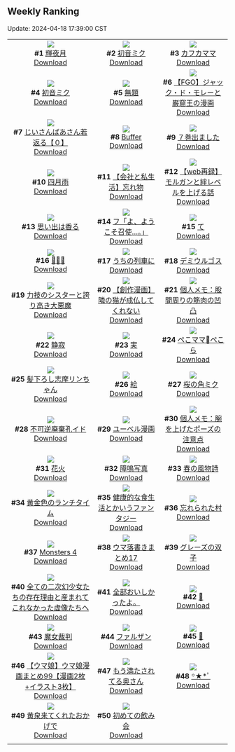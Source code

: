 ## Weekly Ranking
Update: 2024-04-18 17:39:00 CST

|      |      |      |
| :----: | :----: | :----: |
| ![](https://i.pixiv.re/c/240x480/img-master/img/2024/04/12/00/00/06/117754438_p0_master1200.jpg)<br>**#1** [輝夜月](https://www.pixiv.net/artworks/117754438)<br>[Download](https://i.pixiv.re/img-original/img/2024/04/12/00/00/06/117754438_p0.png) | ![](https://i.pixiv.re/c/240x480/img-master/img/2024/04/11/00/00/03/117728667_p0_master1200.jpg)<br>**#2** [初音ミク](https://www.pixiv.net/artworks/117728667)<br>[Download](https://i.pixiv.re/img-original/img/2024/04/11/00/00/03/117728667_p0.jpg) | ![](https://i.pixiv.re/c/240x480/img-master/img/2024/04/12/00/00/18/117754513_p0_master1200.jpg)<br>**#3** [カフカママ](https://www.pixiv.net/artworks/117754513)<br>[Download](https://i.pixiv.re/img-original/img/2024/04/12/00/00/18/117754513_p0.jpg) |
| ![](https://i.pixiv.re/c/240x480/img-master/img/2024/04/12/00/58/56/117756442_p0_master1200.jpg)<br>**#4** [初音ミク](https://www.pixiv.net/artworks/117756442)<br>[Download](https://i.pixiv.re/img-original/img/2024/04/12/00/58/56/117756442_p0.png) | ![](https://i.pixiv.re/c/240x480/img-master/img/2024/04/11/18/21/51/117744941_p0_master1200.jpg)<br>**#5** [無題](https://www.pixiv.net/artworks/117744941)<br>[Download](https://i.pixiv.re/img-original/img/2024/04/11/18/21/51/117744941_p0.png) | ![](https://i.pixiv.re/c/240x480/img-master/img/2024/04/12/22/53/40/117779561_p0_master1200.jpg)<br>**#6** [【FGO】ジャック・ド・モレーと巌窟王の漫画](https://www.pixiv.net/artworks/117779561)<br>[Download](https://i.pixiv.re/img-original/img/2024/04/12/22/53/40/117779561_p0.png) |
| ![](https://i.pixiv.re/c/240x480/img-master/img/2024/04/13/10/44/13/117792146_p0_master1200.jpg)<br>**#7** [じいさんばあさん若返る【０】](https://www.pixiv.net/artworks/117792146)<br>[Download](https://i.pixiv.re/img-original/img/2024/04/13/10/44/13/117792146_p0.png) | ![](https://i.pixiv.re/c/240x480/img-master/img/2024/04/11/21/19/57/117749579_p0_master1200.jpg)<br>**#8** [Buffer](https://www.pixiv.net/artworks/117749579)<br>[Download](https://i.pixiv.re/img-original/img/2024/04/11/21/19/57/117749579_p0.jpg) | ![](https://i.pixiv.re/c/240x480/img-master/img/2024/04/12/00/03/53/117754838_p0_master1200.jpg)<br>**#9** [７巻出ました](https://www.pixiv.net/artworks/117754838)<br>[Download](https://i.pixiv.re/img-original/img/2024/04/12/00/03/53/117754838_p0.png) |
| ![](https://i.pixiv.re/c/240x480/img-master/img/2024/04/12/07/30/01/117761314_p0_master1200.jpg)<br>**#10** [四月雨](https://www.pixiv.net/artworks/117761314)<br>[Download](https://i.pixiv.re/img-original/img/2024/04/12/07/30/01/117761314_p0.jpg) | ![](https://i.pixiv.re/c/240x480/img-master/img/2024/04/12/12/00/09/117764652_p0_master1200.jpg)<br>**#11** [【会社と私生活】忘れ物](https://www.pixiv.net/artworks/117764652)<br>[Download](https://i.pixiv.re/img-original/img/2024/04/12/12/00/09/117764652_p0.jpg) | ![](https://i.pixiv.re/c/240x480/img-master/img/2024/04/12/15/00/11/117767353_p0_master1200.jpg)<br>**#12** [【web再録】モルガンと絆レベルを上げる話](https://www.pixiv.net/artworks/117767353)<br>[Download](https://i.pixiv.re/img-original/img/2024/04/12/15/00/11/117767353_p0.jpg) |
| ![](https://i.pixiv.re/c/240x480/img-master/img/2024/04/11/00/00/03/117728665_p0_master1200.jpg)<br>**#13** [思い出は香る](https://www.pixiv.net/artworks/117728665)<br>[Download](https://i.pixiv.re/img-original/img/2024/04/11/00/00/03/117728665_p0.jpg) | ![](https://i.pixiv.re/c/240x480/img-master/img/2024/04/13/00/00/23/117781831_p0_master1200.jpg)<br>**#14** [フ「よ、ようこそ召使…。」](https://www.pixiv.net/artworks/117781831)<br>[Download](https://i.pixiv.re/img-original/img/2024/04/13/00/00/23/117781831_p0.jpg) | ![](https://i.pixiv.re/c/240x480/img-master/img/2024/04/11/04/30/01/117733696_p0_master1200.jpg)<br>**#15** [て](https://www.pixiv.net/artworks/117733696)<br>[Download](https://i.pixiv.re/img-original/img/2024/04/11/04/30/01/117733696_p0.png) |
| ![](https://i.pixiv.re/c/240x480/img-master/img/2024/04/12/00/00/16/117754501_p0_master1200.jpg)<br>**#16** [👻💗🤍](https://www.pixiv.net/artworks/117754501)<br>[Download](https://i.pixiv.re/img-original/img/2024/04/12/00/00/16/117754501_p0.png) | ![](https://i.pixiv.re/c/240x480/img-master/img/2024/04/11/00/27/11/117729798_p0_master1200.jpg)<br>**#17** [うちの列車に](https://www.pixiv.net/artworks/117729798)<br>[Download](https://i.pixiv.re/img-original/img/2024/04/11/00/27/11/117729798_p0.jpg) | ![](https://i.pixiv.re/c/240x480/img-master/img/2024/04/13/00/00/22/117781822_p0_master1200.jpg)<br>**#18** [デミウルゴス](https://www.pixiv.net/artworks/117781822)<br>[Download](https://i.pixiv.re/img-original/img/2024/04/13/00/00/22/117781822_p0.jpg) |
| ![](https://i.pixiv.re/c/240x480/img-master/img/2024/04/11/20/06/01/117747473_p0_master1200.jpg)<br>**#19** [力技のシスターと誇り高き大悪魔](https://www.pixiv.net/artworks/117747473)<br>[Download](https://i.pixiv.re/img-original/img/2024/04/11/20/06/01/117747473_p0.jpg) | ![](https://i.pixiv.re/c/240x480/img-master/img/2024/04/12/18/19/02/117771126_p0_master1200.jpg)<br>**#20** [【創作漫画】隣の猫が成仏してくれない](https://www.pixiv.net/artworks/117771126)<br>[Download](https://i.pixiv.re/img-original/img/2024/04/12/18/19/02/117771126_p0.jpg) | ![](https://i.pixiv.re/c/240x480/img-master/img/2024/04/13/06/00/08/117788525_p0_master1200.jpg)<br>**#21** [個人メモ：股間周りの筋肉の凹凸](https://www.pixiv.net/artworks/117788525)<br>[Download](https://i.pixiv.re/img-original/img/2024/04/13/06/00/08/117788525_p0.jpg) |
| ![](https://i.pixiv.re/c/240x480/img-master/img/2024/04/11/00/24/00/117729703_p0_master1200.jpg)<br>**#22** [静寂](https://www.pixiv.net/artworks/117729703)<br>[Download](https://i.pixiv.re/img-original/img/2024/04/11/00/24/00/117729703_p0.jpg) | ![](https://i.pixiv.re/c/240x480/img-master/img/2024/04/12/20/30/09/117774888_p0_master1200.jpg)<br>**#23** [実](https://www.pixiv.net/artworks/117774888)<br>[Download](https://i.pixiv.re/img-original/img/2024/04/12/20/30/09/117774888_p0.png) | ![](https://i.pixiv.re/c/240x480/img-master/img/2024/04/11/11/00/02/117738039_p0_master1200.jpg)<br>**#24** [ぺこママ🥕ぺこら](https://www.pixiv.net/artworks/117738039)<br>[Download](https://i.pixiv.re/img-original/img/2024/04/11/11/00/02/117738039_p0.png) |
| ![](https://i.pixiv.re/c/240x480/img-master/img/2024/04/12/17/14/33/117769657_p0_master1200.jpg)<br>**#25** [髪下ろし志摩リンちゃん](https://www.pixiv.net/artworks/117769657)<br>[Download](https://i.pixiv.re/img-original/img/2024/04/12/17/14/33/117769657_p0.png) | ![](https://i.pixiv.re/c/240x480/img-master/img/2024/04/12/23/31/09/117780743_p0_master1200.jpg)<br>**#26** [絵](https://www.pixiv.net/artworks/117780743)<br>[Download](https://i.pixiv.re/img-original/img/2024/04/12/23/31/09/117780743_p0.png) | ![](https://i.pixiv.re/c/240x480/img-master/img/2024/04/12/00/02/16/117754761_p0_master1200.jpg)<br>**#27** [桜の角ミク](https://www.pixiv.net/artworks/117754761)<br>[Download](https://i.pixiv.re/img-original/img/2024/04/12/00/02/16/117754761_p0.jpg) |
| ![](https://i.pixiv.re/c/240x480/img-master/img/2024/04/12/20/46/02/117775394_p0_master1200.jpg)<br>**#28** [不可逆廃棄孔イド](https://www.pixiv.net/artworks/117775394)<br>[Download](https://i.pixiv.re/img-original/img/2024/04/12/20/46/02/117775394_p0.jpg) | ![](https://i.pixiv.re/c/240x480/img-master/img/2024/04/12/12/08/24/117764857_p0_master1200.jpg)<br>**#29** [ユーベル漫画](https://www.pixiv.net/artworks/117764857)<br>[Download](https://i.pixiv.re/img-original/img/2024/04/12/12/08/24/117764857_p0.jpg) | ![](https://i.pixiv.re/c/240x480/img-master/img/2024/04/11/06/00/07/117734516_p0_master1200.jpg)<br>**#30** [個人メモ：腕を上げたポーズの注意点](https://www.pixiv.net/artworks/117734516)<br>[Download](https://i.pixiv.re/img-original/img/2024/04/11/06/00/07/117734516_p0.jpg) |
| ![](https://i.pixiv.re/c/240x480/img-master/img/2024/04/12/14/57/39/117767300_p0_master1200.jpg)<br>**#31** [花火](https://www.pixiv.net/artworks/117767300)<br>[Download](https://i.pixiv.re/img-original/img/2024/04/12/14/57/39/117767300_p0.jpg) | ![](https://i.pixiv.re/c/240x480/img-master/img/2024/04/12/07/13/22/117761130_p0_master1200.jpg)<br>**#32** [障鳴写真](https://www.pixiv.net/artworks/117761130)<br>[Download](https://i.pixiv.re/img-original/img/2024/04/12/07/13/22/117761130_p0.jpg) | ![](https://i.pixiv.re/c/240x480/img-master/img/2024/04/12/00/00/21/117754530_p0_master1200.jpg)<br>**#33** [春の風物詩](https://www.pixiv.net/artworks/117754530)<br>[Download](https://i.pixiv.re/img-original/img/2024/04/12/00/00/21/117754530_p0.png) |
| ![](https://i.pixiv.re/c/240x480/img-master/img/2024/04/11/21/17/33/117749513_p0_master1200.jpg)<br>**#34** [黄金色のランチタイム](https://www.pixiv.net/artworks/117749513)<br>[Download](https://i.pixiv.re/img-original/img/2024/04/11/21/17/33/117749513_p0.jpg) | ![](https://i.pixiv.re/c/240x480/img-master/img/2024/04/12/17/58/26/117770437_p0_master1200.jpg)<br>**#35** [健康的な食生活とかいうファンタジー](https://www.pixiv.net/artworks/117770437)<br>[Download](https://i.pixiv.re/img-original/img/2024/04/12/17/58/26/117770437_p0.jpg) | ![](https://i.pixiv.re/c/240x480/img-master/img/2024/04/13/20/15/57/117805595_p0_master1200.jpg)<br>**#36** [忘れられた村](https://www.pixiv.net/artworks/117805595)<br>[Download](https://i.pixiv.re/img-original/img/2024/04/13/20/15/57/117805595_p0.jpg) |
| ![](https://i.pixiv.re/c/240x480/img-master/img/2024/04/12/18/06/54/117770855_p0_master1200.jpg)<br>**#37** [Monsters 4](https://www.pixiv.net/artworks/117770855)<br>[Download](https://i.pixiv.re/img-original/img/2024/04/12/18/06/54/117770855_p0.png) | ![](https://i.pixiv.re/c/240x480/img-master/img/2024/04/12/22/21/19/117778568_p0_master1200.jpg)<br>**#38** [ウマ落書きまとめ17](https://www.pixiv.net/artworks/117778568)<br>[Download](https://i.pixiv.re/img-original/img/2024/04/12/22/21/19/117778568_p0.jpg) | ![](https://i.pixiv.re/c/240x480/img-master/img/2024/04/12/17/43/03/117770210_p0_master1200.jpg)<br>**#39** [グレーズの双子](https://www.pixiv.net/artworks/117770210)<br>[Download](https://i.pixiv.re/img-original/img/2024/04/12/17/43/03/117770210_p0.jpg) |
| ![](https://i.pixiv.re/c/240x480/img-master/img/2024/04/12/03/20/12/117758660_p0_master1200.jpg)<br>**#40** [全ての二次幻少女たちの存在理由と産まれてこれなかった虚像たちへ](https://www.pixiv.net/artworks/117758660)<br>[Download](https://i.pixiv.re/img-original/img/2024/04/12/03/20/12/117758660_p0.jpg) | ![](https://i.pixiv.re/c/240x480/img-master/img/2024/04/11/00/00/23/117728796_p0_master1200.jpg)<br>**#41** [全部おいしかったよ。](https://www.pixiv.net/artworks/117728796)<br>[Download](https://i.pixiv.re/img-original/img/2024/04/11/00/00/23/117728796_p0.jpg) | ![](https://i.pixiv.re/c/240x480/img-master/img/2024/04/12/00/00/04/117754430_p0_master1200.jpg)<br>**#42** [🥛](https://www.pixiv.net/artworks/117754430)<br>[Download](https://i.pixiv.re/img-original/img/2024/04/12/00/00/04/117754430_p0.jpg) |
| ![](https://i.pixiv.re/c/240x480/img-master/img/2024/04/12/01/59/00/117757590_p0_master1200.jpg)<br>**#43** [魔女裁判](https://www.pixiv.net/artworks/117757590)<br>[Download](https://i.pixiv.re/img-original/img/2024/04/12/01/59/00/117757590_p0.png) | ![](https://i.pixiv.re/c/240x480/img-master/img/2024/04/12/00/16/18/117755308_p0_master1200.jpg)<br>**#44** [ファルザン](https://www.pixiv.net/artworks/117755308)<br>[Download](https://i.pixiv.re/img-original/img/2024/04/12/00/16/18/117755308_p0.jpg) | ![](https://i.pixiv.re/c/240x480/img-master/img/2024/04/11/00/00/04/117728676_p0_master1200.jpg)<br>**#45** [🌸](https://www.pixiv.net/artworks/117728676)<br>[Download](https://i.pixiv.re/img-original/img/2024/04/11/00/00/04/117728676_p0.jpg) |
| ![](https://i.pixiv.re/c/240x480/img-master/img/2024/04/12/00/00/56/117754654_p0_master1200.jpg)<br>**#46** [【ウマ娘】ウマ娘漫画まとめ99【漫画2枚+イラスト3枚】](https://www.pixiv.net/artworks/117754654)<br>[Download](https://i.pixiv.re/img-original/img/2024/04/12/00/00/56/117754654_p0.jpg) | ![](https://i.pixiv.re/c/240x480/img-master/img/2024/04/11/00/08/05/117729209_p0_master1200.jpg)<br>**#47** [もう満たされてる奥さん](https://www.pixiv.net/artworks/117729209)<br>[Download](https://i.pixiv.re/img-original/img/2024/04/11/00/08/05/117729209_p0.jpg) | ![](https://i.pixiv.re/c/240x480/img-master/img/2024/04/12/00/26/40/117755601_p0_master1200.jpg)<br>**#48** [꙳★*ﾟ](https://www.pixiv.net/artworks/117755601)<br>[Download](https://i.pixiv.re/img-original/img/2024/04/12/00/26/40/117755601_p0.jpg) |
| ![](https://i.pixiv.re/c/240x480/img-master/img/2024/04/12/00/19/48/117755427_p0_master1200.jpg)<br>**#49** [黄泉来てくれたおかげで](https://www.pixiv.net/artworks/117755427)<br>[Download](https://i.pixiv.re/img-original/img/2024/04/12/00/19/48/117755427_p0.jpg) | ![](https://i.pixiv.re/c/240x480/img-master/img/2024/04/13/21/30/13/117808018_p0_master1200.jpg)<br>**#50** [初めての飲み会](https://www.pixiv.net/artworks/117808018)<br>[Download](https://i.pixiv.re/img-original/img/2024/04/13/21/30/13/117808018_p0.jpg) |
|      |
